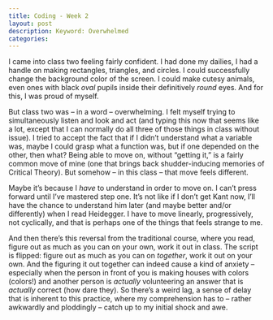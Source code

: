```yaml
---
title: Coding - Week 2
layout: post
description: Keyword: Overwhelmed
categories:
---
```

I came into class two feeling fairly confident. I had done my dailies, I had a handle on making rectangles, triangles, and circles. I could successfully change the background color of the screen. I could make cutesy animals, even ones with black *oval* pupils inside their definitively *round* eyes. And for this, I was proud of myself.

But class two was – in a word – overwhelming. I felt myself trying to simultaneously listen and look and act (and typing this now that seems like a lot, except that I can normally do all three of those things in class without issue). I tried to accept the fact that if I didn’t understand what a variable was, maybe I could grasp what a function was, but if one depended on the other, then what? Being able to move on, without “getting it,” is a fairly common move of mine (one that brings back shudder-inducing memories of Critical Theory). But somehow – in this class – that move feels different. 

Maybe it’s because I *have* to understand in order to move on. I can’t press forward until I’ve mastered step one. It’s not like if I don’t get Kant now, I’ll have the chance to understand him later (and maybe better and/or differently) when I read Heidegger. I have to move linearly, progressively, not cyclically, and that is perhaps one of the things that feels strange to me.

And then there’s this reversal from the traditional course, where you read, figure out as much as you can on your own, work it out in class. The script is flipped: figure out as much as you can on *together*, work it out on your own. And the figuring it out together can indeed cause a kind of anxiety – especially when the person in front of you is making houses with colors (colors!) and another person is *actually* volunteering an answer that is *actually* correct (how dare they). So there’s a weird lag, a sense of delay that is inherent to this practice, where my comprehension has to – rather awkwardly and ploddingly – catch up to my initial shock and awe. 
